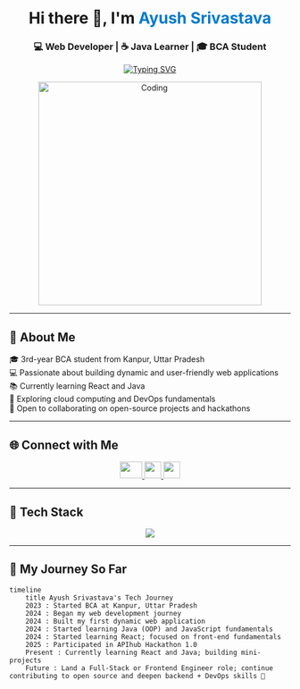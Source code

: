 <h1 align="center">Hi there 👋, I'm <span style="color:#007acc">Ayush Srivastava</span></h1>
<h3 align="center">💻 Web Developer | ☕ Java Learner | 🎓 BCA Student</h3>

<p align="center">
  <a href="https://github.com/ayusshs16">
    <img src="https://readme-typing-svg.herokuapp.com?font=Fira+Code&pause=1000&color=007acc&center=true&vCenter=true&width=435&lines=Learning+Java;Exploring+Cloud+Computing;Building+Web+Projects;Participating+in+Hackathons" alt="Typing SVG" />
  </a>
</p>

<p align="center">
  <img src="https://media.giphy.com/media/f3iwJFOVOwuy7K6FFw/giphy.gif" alt="Coding" width="400"/>
</p>

---

## 📍 About Me  

🎓 3rd-year BCA student from Kanpur, Uttar Pradesh  
💻 Passionate about building dynamic and user-friendly web applications  
📚 Currently learning React and Java  
🚀 Exploring cloud computing and DevOps fundamentals  
🤝 Open to collaborating on open-source projects and hackathons  

---

## 🌐 Connect with Me

<p align="center">
  <a href="https://www.linkedin.com/in/ayusshs16/" target="_blank">
    <img src="https://raw.githubusercontent.com/rahuldkjain/github-profile-readme-generator/master/src/images/icons/Social/linked-in-alt.svg" height="30" width="40" />
  </a>
  <a href="mailto:ayushsrivastava9336@gmail.com">
    <img src="https://img.shields.io/badge/Gmail-red?style=for-the-badge&logo=gmail&logoColor=white" height="30"/>
  </a>
  <a href="https://www.geeksforgeeks.org/user/ayushgfg16/" target="_blank">
    <img src="https://img.shields.io/badge/GeeksforGeeks-0F9D58?style=for-the-badge&logo=geeksforgeeks&logoColor=white" height="30"/>
  </a>
</p>

---

## 🧠 Tech Stack

<p align="center">
  <img src="https://skillicons.dev/icons?i=html,css,js,react,nodejs,java,mysql,mongodb,git,vscode,aws" />
</p>

---

## 🚀 My Journey So Far

```mermaid
timeline
    title Ayush Srivastava's Tech Journey
    2023 : Started BCA at Kanpur, Uttar Pradesh
    2024 : Began my web development journey
    2024 : Built my first dynamic web application
    2024 : Started learning Java (OOP) and JavaScript fundamentals
    2024 : Started learning React; focused on front-end fundamentals
    2025 : Participated in APIhub Hackathon 1.0
    Present : Currently learning React and Java; building mini-projects
    Future : Land a Full-Stack or Frontend Engineer role; continue contributing to open source and deepen backend + DevOps skills 🚀